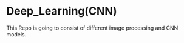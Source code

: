 # Deep_Learning(CNN)

This Repo is going to consist of different image processing and CNN models.


